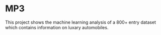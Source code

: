 # MP3
This project shows the machine learning analysis of a 800+ entry dataset which contains information on luxary automobiles. 
